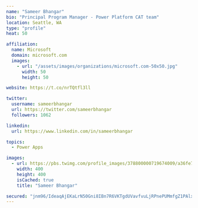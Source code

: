 ```yaml
---
name: "Sameer Bhangar"
bio: "Principal Program Manager - Power Platform CAT team"
location: Seattle, WA
type: "profile"
heat: 50

affiliation:
  name: Microsoft
  domain: microsoft.com
  images:
    - url: "/assets/images/organizations/microsoft.com-50x50.jpg"
      width: 50
      height: 50

website: https://t.co/nrTQtfl3ll

twitter:
  username: sameerbhangar
  url: https://twitter.com/sameerbhangar
  followers: 1062

linkedin:
  url: https://www.linkedin.com/in/sameerbhangar

topics:
  - Power Apps

images:
  - url: https://pbs.twimg.com/profile_images/378800000719674009/a36fe7ddfab1778b76e5793772e43798_400x400.jpeg
    width: 400
    height: 400
    isCached: true
    title: "Sameer Bhangar"

secured: "jnm96/IdeaqAjEKaLrN50Gni8IBn7R6VKTgdUVavfvuLjRPnePUMmfgZ1PAlxQmyHuWq1A/JJalF4AarOOyA80fXybIo/AOmw628iy8FT4PeVuj0ID2u8VicO8cUmMlRORsdDAnd76z5NSf0EGi0R8Z+8pyswmF5MxY+ox1zemts1i1rSKe1uzT7vc5HOHJL5GmXHGiRkMNZ7jZKTvjJcFwWG+TFp71KYPEZOu7hEGUn6ev/lKbbkJ/+IzmhGn93hfhSx1EltzRSd+7FomS1Hcr1BUboLXQhtM9nvUMrZMtHjHCr+jafEltHTOq3cRVN8z9qBcAQMu6jUH8iEgVT64Ecagb3xjEFirfvlG98TD7fAutWU0ErlIU4X9GuR21+EoHlLLz3Vc1YZ20H/sqeN+dWMaTpWXlVINeuBZXWU24=;vJCrLZwiubGmcCX2q5i8pg=="
---
```


